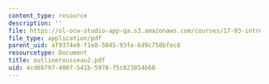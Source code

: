 ```yaml
---
content_type: resource
description: ''
file: https://ol-ocw-studio-app-qa.s3.amazonaws.com/courses/17-03-introduction-to-political-thought-spring-2004/4cd6b7974007541b5978f5c823854b68_outlinerousseau2.pdf
file_type: application/pdf
parent_uid: af9374e0-f1e8-5045-93fe-6d9c758bfec8
resourcetype: Document
title: outlinerousseau2.pdf
uid: 4cd6b797-4007-541b-5978-f5c823854b68
---
```

